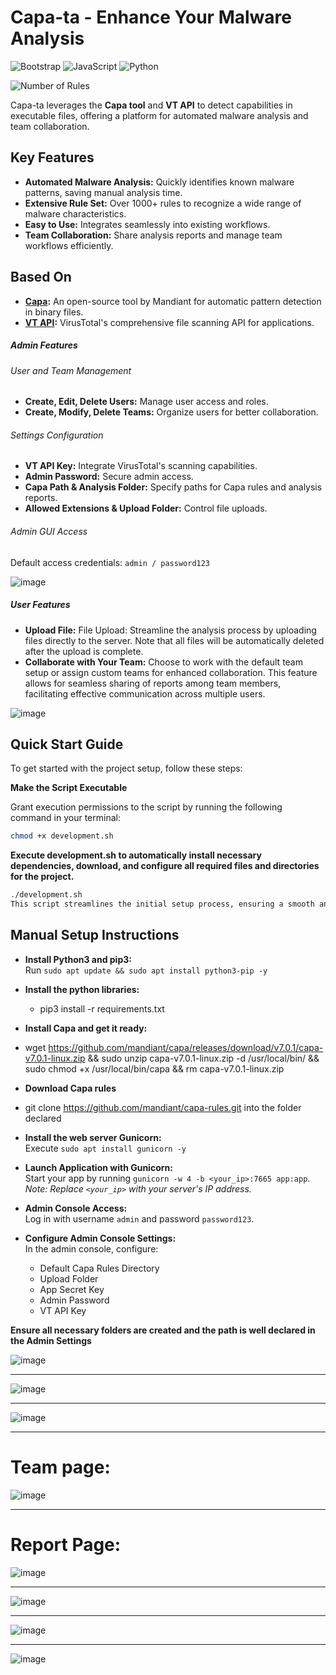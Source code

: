 # Capa-ta - Enhance Your Malware Analysis

![Bootstrap](https://img.shields.io/badge/bootstrap-%238511FA.svg?style=for-the-badge&logo=bootstrap&logoColor=white)
![JavaScript](https://img.shields.io/badge/javascript-%23323330.svg?style=for-the-badge&logo=javascript&logoColor=%23F7DF1E)
![Python](https://img.shields.io/badge/python-3670A0?style=for-the-badge&logo=python&logoColor=ffdd54)

![Number of Rules](https://img.shields.io/badge/rules-1000+-brightgreen)

Capa-ta leverages the **Capa tool** and **VT API** to detect capabilities in executable files, offering a platform for automated malware analysis and team collaboration.


## Key Features

- **Automated Malware Analysis:** Quickly identifies known malware patterns, saving manual analysis time.
- **Extensive Rule Set:** Over 1000+ rules to recognize a wide range of malware characteristics.
- **Easy to Use:** Integrates seamlessly into existing workflows.
- **Team Collaboration:** Share analysis reports and manage team workflows efficiently.

## Based On

- **[Capa](https://github.com/mandiant/capa):** An open-source tool by Mandiant for automatic pattern detection in binary files.
- **[VT API](https://docs.virustotal.com/):** VirusTotal's comprehensive file scanning API for applications.

##### Admin Features

###### User and Team Management

- **Create, Edit, Delete Users:** Manage user access and roles.
- **Create, Modify, Delete Teams:** Organize users for better collaboration.

###### Settings Configuration

- **VT API Key:** Integrate VirusTotal's scanning capabilities.
- **Admin Password:** Secure admin access.
- **Capa Path & Analysis Folder:** Specify paths for Capa rules and analysis reports.
- **Allowed Extensions & Upload Folder:** Control file uploads.

###### Admin GUI Access

Default access credentials: `admin / password123`

![image](https://github.com/andreisss/capa-ta/assets/10872139/8e217f01-9e5d-4624-b6d7-53e635b44316)

##### User Features

- **Upload File:** File Upload: Streamline the analysis process by uploading files directly to the server. Note that all files will be automatically deleted after the upload is complete.
- **Collaborate with Your Team:** Choose to work with the default team setup or assign custom teams for enhanced collaboration. This feature allows for seamless sharing of reports among team members, facilitating effective communication across multiple users.
  
![image](https://github.com/andreisss/capa-ta/assets/10872139/3348c22c-ec81-45cd-8c62-2b29cf96574a)


## Quick Start Guide

To get started with the project setup, follow these steps:

**Make the Script Executable**

   Grant execution permissions to the script by running the following command in your terminal:

   ```bash
   chmod +x development.sh
   ```

**Execute development.sh to automatically install necessary dependencies, download, and configure all required files and directories for the project.**

```bash
./development.sh
This script streamlines the initial setup process, ensuring a smooth and consistent setup experience.
```

## Manual Setup Instructions

- **Install Python3 and pip3:**  
  Run `sudo apt update && sudo apt install python3-pip -y`

- **Install the python libraries:**
  - pip3 install -r requirements.txt

- **Install Capa and get it ready:**
- wget https://github.com/mandiant/capa/releases/download/v7.0.1/capa-v7.0.1-linux.zip && sudo unzip capa-v7.0.1-linux.zip -d /usr/local/bin/ && sudo chmod +x /usr/local/bin/capa && rm capa-v7.0.1-linux.zip

- **Download Capa rules**
- git clone https://github.com/mandiant/capa-rules.git into the folder declared

- **Install the web server Gunicorn:**  
  Execute `sudo apt install gunicorn -y`

- **Launch Application with Gunicorn:**  
  Start your app by running `gunicorn -w 4 -b <your_ip>:7665 app:app`.  
  *Note: Replace `<your_ip>` with your server's IP address.*

- **Admin Console Access:**  
  Log in with username `admin` and password `password123`.

- **Configure Admin Console Settings:**  
  In the admin console, configure:
  - Default Capa Rules Directory
  - Upload Folder
  - App Secret Key
  - Admin Password
  - VT API Key

**Ensure all necessary folders are created and the path is well declared in the Admin Settings**


![image](https://github.com/andreisss/capa-ta/assets/10872139/c2fe0699-e6b9-4880-96f3-cfc6392cbbb4)


----------------------------------------------------------------------------------------------------------------------------------------


![image](https://github.com/andreisss/capa-ta/assets/10872139/035ebbd3-81de-4d4d-91b1-618bac904e68)

----------------------------------------------------------------------------------------------------------------------------------------



![image](https://github.com/andreisss/capa-ta/assets/10872139/6473f466-15a8-4a58-ab2e-70ef66ef7295)

----------------------------------------------------------------------------------------------------------------------------------------


# Team page:

![image](https://github.com/andreisss/capa-ta/assets/10872139/d615e4c7-25ed-4395-8d3c-c803e75acc90)

----------------------------------------------------------------------------------------------------------------------------------------


# Report Page:

![image](https://github.com/andreisss/capa-ta/assets/10872139/98a5c8a7-f2c9-43a8-a119-b5fd6acaf32d)

----------------------------------------------------------------------------------------------------------------------------------------


![image](https://github.com/andreisss/capa-ta/assets/10872139/93c0e7b7-deef-4802-ab32-660bc11105b9)

----------------------------------------------------------------------------------------------------------------------------------------


![image](https://github.com/andreisss/capa-ta/assets/10872139/73a7e80b-e26d-46d5-95d4-0bcbb033bd5d)

----------------------------------------------------------------------------------------------------------------------------------------

![image](https://github.com/andreisss/capa-ta/assets/10872139/b34e68a7-4917-4212-a933-d7876e3657f8)


